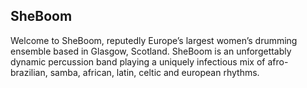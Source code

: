 ## SheBoom

Welcome to SheBoom, reputedly Europe’s largest women’s drumming ensemble based in Glasgow, Scotland. SheBoom is an unforgettably dynamic percussion band playing a uniquely infectious mix of afro-brazilian, samba, african, latin, celtic and european rhythms. 